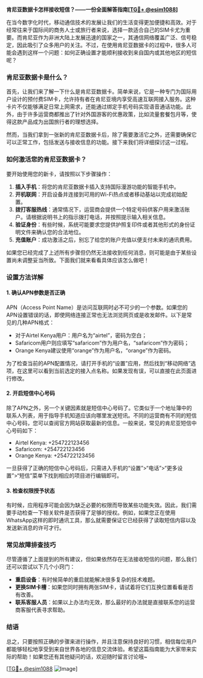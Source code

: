 **肯尼亚数据卡怎样接收短信？——一份全面解答指南[[TG💪+ @esim1088](https://t.me/s/esim1088)]**

在当今数字化时代，移动通信技术的发展让我们的生活变得更加便捷和高效。对于经常往来于国际间的商务人士或旅行者来说，选择一款适合自己的SIM卡尤为重要。而肯尼亚作为非洲大陆上发展迅速的国家之一，其通信网络覆盖广泛、信号稳定，因此吸引了众多用户的关注。不过，在使用肯尼亚数据卡的过程中，很多人可能会遇到这样一个问题：如何正确设置才能顺利接收到来自国内或其他地区的短信呢？

### 肯尼亚数据卡是什么？

首先，让我们来了解一下什么是肯尼亚数据卡。简单来说，它是一种专门为国际用户设计的预付费SIM卡，允许持有者在肯尼亚境内享受高速互联网接入服务。这种卡片不仅能够满足日常上网需求，还能通过绑定手机号码实现语音通话功能。此外，由于许多运营商都推出了针对外国游客的优惠政策，比如流量套餐包月等，使得这款产品成为出国旅行者的理想选择。

然而，当我们拿到一张新的肯尼亚数据卡后，除了需要激活它之外，还需要确保它可以正常工作，包括发送与接收信息的功能。接下来我们将详细探讨这一过程。

### 如何激活您的肯尼亚数据卡？

要开始使用您的新卡，请按照以下步骤操作：

1. **插入手机**：将您的肯尼亚数据卡插入支持国际漫游功能的智能手机中。
2. **开机联网**：开启设备并连接到可用的Wi-Fi热点或者移动基站以完成初始配置。
3. **拨打客服热线**：通常情况下，运营商会提供一个特定号码供客户用来激活账户。请根据说明书上的指示拨打电话，并按照提示输入相关信息。
4. **验证身份**：有些时候，系统可能要求您提供护照复印件或者其他形式的身份证明文件来确认您的合法地位。
5. **充值账户**：成功激活之后，别忘了给您的账户充值以便支付未来的通讯费用。

如果您已经完成了上述所有步骤但仍然无法接收到任何消息，则可能是由于某些设置尚未调整妥当所致。下面我们就来看看具体应该怎么做吧！

### 设置方法详解

#### 1. 确认APN参数是否正确
APN（Access Point Name）是访问互联网时必不可少的一个参数。如果您的APN设置错误的话，即使网络连接正常也无法浏览网页或是收发邮件。以下是常见的几种APN格式：
   - 对于Airtel Kenya用户：用户名为“airtel”，密码为空白；
   - Safaricom用户则应填写“safaricom”作为用户名，“safaricom”作为密码；
   - Orange Kenya建议使用“orange”作为用户名，“orange”作为密码。

为了检查当前的APN配置情况，请打开手机的“设置”应用，然后找到“移动网络”选项，在这里可以看到当前选定的接入点名称。如果发现有误，可以直接在此页面进行修改。

#### 2. 开启短信中心号码
除了APN之外，另一个关键因素就是短信中心号码了。它类似于一个地址簿中的联系人列表，用于指导手机知道应该向哪里发送短讯。不同的运营商有不同的短信中心号码，您可以查阅官方网站获取最新的信息。一般来说，常见的肯尼亚短信中心号码如下：
   - Airtel Kenya: +254722123456
   - Safaricom: +254722123456
   - Orange Kenya: +254722123456

一旦获得了正确的短信中心号码后，只需进入手机的“设置”>“电话”>“更多设置”>“短信”菜单下找到相应的项目进行编辑即可。

#### 3. 检查权限授予状态
有时候，应用程序可能会因为缺乏必要的权限而导致某些功能失效。因此，我们需要手动检查一下相关软件是否获得了足够的授权。例如，如果您正在使用WhatsApp这样的即时通讯工具，那么就需要保证它已经获得了读取短信内容以及发送新消息的许可才行。

### 常见故障排查技巧

尽管遵循了上面提到的所有建议，但如果依然存在无法接收短信的问题，那么我们还可以尝试以下几个小窍门：

- **重启设备**：有时候简单的重启就能解决很多复杂的技术难题。
- **更换SIM卡槽**：如果您同时拥有两张SIM卡，请试着将它们互换位置看看是否有改善。
- **联系客服人员**：如果以上办法均无效，那么最好的办法就是直接联系您的运营商客服代表寻求帮助。

### 结语

总之，只要按照正确的步骤来进行操作，并且注意保持良好的习惯，相信每位用户都能够轻松地享受到来自世界各地的信息交流体验。希望这篇指南能为大家带来实际的帮助！如果您还有其他疑问的话，欢迎随时留言讨论哦~

[[TG💪+ @esim1088](https://t.me/s/esim1088) ![Image](https://i.postimg.cc/4NQfJmqS/Snipaste-2025-05-13-00-14-12.png)]